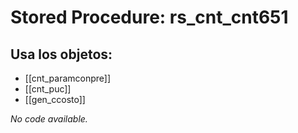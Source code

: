 # Stored Procedure: rs_cnt_cnt651

## Usa los objetos:
- [[cnt_paramconpre]]
- [[cnt_puc]]
- [[gen_ccosto]]

*No code available.*
